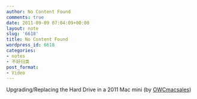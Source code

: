 ```yaml
---
author: No Content Found
comments: true
date: 2011-09-09 07:04:09+00:00
layout: note
slug: '6618'
title: No Content Found
wordpress_id: 6618
categories:
- notes
- 不好归类
post_format:
- Video
---
```


Upgrading/Replacing the Hard Drive in a 2011 Mac mini (by [OWCmacsales](http://www.youtube.com/watch?v=tkaRS6w5l1o))
